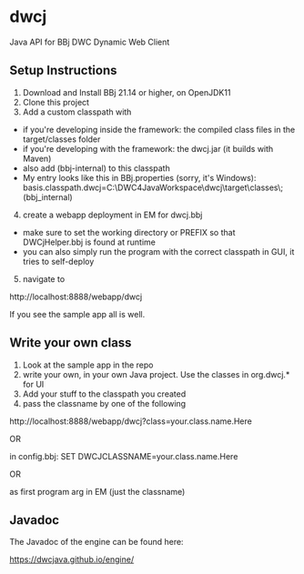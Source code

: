# dwcj

Java API for BBj DWC Dynamic Web Client

## Setup Instructions

1. Download and Install BBj 21.14 or higher, on OpenJDK11
2. Clone this project
3. Add a custom classpath with

* if you're developing inside the framework: the compiled class files in the target/classes folder
* if you're developing with the framework: the dwcj.jar (it builds with Maven)
* also add (bbj-internal) to this classpath
* My entry looks like this in BBj.properties (sorry, it's Windows):
  basis.classpath.dwcj=C\:\\DWC4JavaWorkspace\\dwcj\\target\\classes\\;(bbj_internal)

4. create a webapp deployment in EM for dwcj.bbj

* make sure to set the working directory or PREFIX so that DWCjHelper.bbj is found at runtime
* you can also simply run the program with the correct classpath in GUI, it tries to self-deploy

5. navigate to

http://localhost:8888/webapp/dwcj

If you see the sample app all is well.

## Write your own class

1. Look at the sample app in the repo
2. write your own, in your own Java project. Use the classes in org.dwcj.* for UI
3. Add your stuff to the classpath you created
4. pass the classname by one of the following

http://localhost:8888/webapp/dwcj?class=your.class.name.Here

OR

in config.bbj: SET DWCJCLASSNAME=your.class.name.Here

OR

as first program arg in EM (just the classname)

## Javadoc

The Javadoc of the engine can be found here:

https://dwcjava.github.io/engine/

